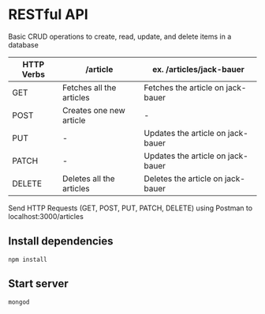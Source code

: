 # RESTful API

Basic CRUD operations to create, read, update, and delete items in a database


|HTTP Verbs|/article|ex. /articles/jack-bauer|
|--- |---|---|
|GET|Fetches all the articles|Fetches the article on jack-bauer|
|POST|Creates one new article|-|
|PUT |-|Updates the article on jack-bauer|
|PATCH|-|Updates the article on jack-bauer|
|DELETE|Deletes all the articles|Deletes the article on jack-bauer|

Send HTTP Requests (GET, POST, PUT, PATCH, DELETE) using Postman to localhost:3000/articles


## Install dependencies
```console
npm install
```

## Start server
```console
mongod
```
